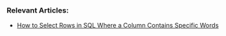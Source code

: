 ### Relevant Articles:
- [How to Select Rows in SQL Where a Column Contains Specific Words](https://www.baeldung.com/sql/select-column-contains-specific-string)
